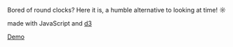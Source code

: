 
Bored of round clocks? Here it is, a humble alternative to looking at time! ☼

made with JavaScript and [d3](https://github.com/d3/d3/blob/master/API.md)

[Demo](https://bermuda27f.github.io/rect-clock/) 
